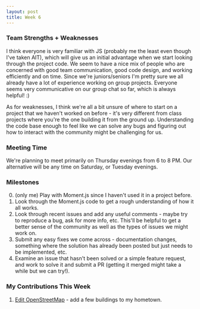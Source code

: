 ```yaml
---
layout: post
title: Week 6
---
```


### Team Strengths + Weaknesses

I think everyone is very familiar with JS (probably me the least even though I've taken AIT), which will give us an initial advantage when we start looking through the project code. We seem to have a nice mix of people who are concerned with good team communication, good code design, and working efficiently and on time. Since we're juniors/seniors I'm pretty sure we all already have a lot of experience working on group projects. Everyone seems very communicative on our group chat so far, which is always helpful! :)

As for weaknesses, I think we're all a bit unsure of where to start on a project that we haven't worked on before - it's very different from class projects where you're the one building it from the ground up. Understanding the code base enough to feel like we can solve any bugs and figuring out how to interact with the community might be challenging for us.

### Meeting Time

We're planning to meet primarily on Thursday evenings from 6 to 8 PM. Our alternative will be any time on Saturday, or Tuesday evenings.

### Milestones

0. (only me) Play with Moment.js since I haven't used it in a project before.
1. Look through the Moment.js code to get a rough understanding of how it all works.
2. Look through recent issues and add any useful comments - maybe try to reproduce a bug, ask for more info, etc. This'll be helpful to get a better sense of the community as well as the types of issues we might work on.
3. Submit any easy fixes we come across - documentation changes, something where the solution has already been posted but just needs to be implemented, etc.
4. Examine an issue that hasn't been solved or a simple feature request, and work to solve it and submit a PR (getting it merged might take a while but we can try!).

### My Contributions This Week

1. [Edit OpenStreetMap](https://www.openstreetmap.org/changeset/56741533) - add a few buildings to my hometown.
